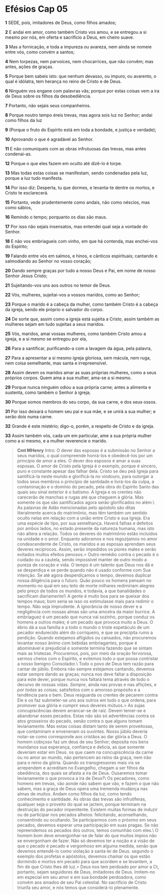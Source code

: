 # Efésios Cap 05

**1** 	SEDE, pois, imitadores de Deus, como filhos amados;

**2** 	E andai em amor, como também Cristo vos amou, e se entregou a si mesmo por nós, em oferta e sacrifício a Deus, em cheiro suave.

**3** 	Mas a fornicação, e toda a impureza ou avareza, nem ainda se nomeie entre vós, como convém a santos;

**4** 	Nem torpezas, nem parvoíces, nem chocarrices, que não convêm; mas antes, ações de graças.

**5** 	Porque bem sabeis isto: que nenhum devasso, ou impuro, ou avarento, o qual é idólatra, tem herança no reino de Cristo e de Deus.

**6** 	Ninguém vos engane com palavras vãs; porque por estas coisas vem a ira de Deus sobre os filhos da desobediência.

**7** 	Portanto, não sejais seus companheiros.

**8** 	Porque noutro tempo éreis trevas, mas agora sois luz no Senhor; andai como filhos da luz

**9** 	(Porque o fruto do Espírito está em toda a bondade, e justiça e verdade);

**10** 	Aprovando o que é agradável ao Senhor.

**11** 	E não comuniqueis com as obras infrutuosas das trevas, mas antes condenai-as.

**12** 	Porque o que eles fazem em oculto até dizê-lo é torpe.

**13** 	Mas todas estas coisas se manifestam, sendo condenadas pela luz, porque a luz tudo manifesta.

**14** 	Por isso diz: Desperta, tu que dormes, e levanta-te dentre os mortos, e Cristo te esclarecerá.

**15** 	Portanto, vede prudentemente como andais, não como néscios, mas como sábios,

**16** 	Remindo o tempo; porquanto os dias são maus.

**17** 	Por isso não sejais insensatos, mas entendei qual seja a vontade do Senhor.

**18** 	E não vos embriagueis com vinho, em que há contenda, mas enchei-vos do Espírito;

**19** 	Falando entre vós em salmos, e hinos, e cânticos espirituais; cantando e salmodiando ao Senhor no vosso coração;

**20** 	Dando sempre graças por tudo a nosso Deus e Pai, em nome de nosso Senhor Jesus Cristo;

**21** 	Sujeitando-vos uns aos outros no temor de Deus.

**22** 	Vós, mulheres, sujeitai-vos a vossos maridos, como ao Senhor;

**23** 	Porque o marido é a cabeça da mulher, como também Cristo é a cabeça da igreja, sendo ele próprio o salvador do corpo.

**24** 	De sorte que, assim como a igreja está sujeita a Cristo, assim também as mulheres sejam em tudo sujeitas a seus maridos.

**25** 	Vós, maridos, amai vossas mulheres, como também Cristo amou a igreja, e a si mesmo se entregou por ela,

**26** 	Para a santificar, purificando-a com a lavagem da água, pela palavra,

**27** 	Para a apresentar a si mesmo igreja gloriosa, sem mácula, nem ruga, nem coisa semelhante, mas santa e irrepreensível.

**28** 	Assim devem os maridos amar as suas próprias mulheres, como a seus próprios corpos. Quem ama a sua mulher, ama-se a si mesmo.

**29** 	Porque nunca ninguém odiou a sua própria carne; antes a alimenta e sustenta, como também o Senhor à igreja;

**30** 	Porque somos membros do seu corpo, da sua carne, e dos seus ossos.

**31** 	Por isso deixará o homem seu pai e sua mãe, e se unirá a sua mulher; e serão dois numa carne.

**32** 	Grande é este mistério; digo-o, porém, a respeito de Cristo e da igreja.

**33** 	Assim também vós, cada um em particular, ame a sua própria mulher como a si mesmo, e a mulher reverencie o marido.


> **Cmt MHenry** Intro: O dever das esposas é a submissão no Senhor a seus maridos, o qual compreende honrá-los e obedecê-los por um princípio de amor a eles. O dever dos esposos é amar a suas esposas. O amor de Cristo pela Igreja é o exemplo, porque é sincero, puro e constante apesar das falhar dela. Cristo se deu peã Igreja para santificá-la neste mundo e glorificá-la no vindouro, para outorgar a todos seus membros o princípio de santidade e livrá-los da culpa, a contaminação e o domínio do pecado, pela obra do Espírito Santo das quais seu sinal exterior é o batismo. A Igreja e os crentes não carecerão de manchas e rugas até que cheguem à glória. Mas somente os que são santificados agora serão glorificados no além.\ As palavras de Adão mencionadas pelo apóstolo são ditas literalmente acerca do matrimônio, mas têm também um sentido oculto nelas em relação com a união entre Cristo e sua Igreja. Era uma espécie de tipo, por sua semelhança. Haverá falhas e defeitos por ambos lados, no estado presente da natureza humana, mas isto não altera a relação. Todos os deveres do matrimônio estão incluídos na unidade e o amor. Enquanto adoramos e nos regozijamos no amor condescendente de Cristo, os maridos e as esposas aprendam seus deveres recíprocos. Assim, serão impedidos os piores males e serão evitados muitos efeitos penosos.> Outro remédio contra o pecado é o cuidado ou a cautela, sendo impossível manter de outro modo a pureza de coração e vida. O tempo é um talento que Deus nos dá e se desperdiça e se perde quando não é usado conforme com Sua intenção. Se até agora desperdiçamos o tempo, devemos duplicar nossa diligência para o futuro. Quão pouco os homens pensam no momento no qual em seu leito de morte milhares redimiriam alegres pelo preço de todos os mundos, e todavia, a que banalidades o sacrificam diariamente!\ A gente é muito boa para se queixar dos tempos maus; bom seria se isso os estimulasse mais para redimir o tempo. Não seja imprudente. A ignorância de nosso dever e a negligência com nossas almas são uma amostra da maior burrice. A embriaguez é um pecado que nunca vai sozinho, porque conduz os homens a outros males; é um pecado que provoca muito a Deus. O ébrio dá a sua família e a todo o mundo o triste espetáculo de um pecador endurecido além do corriqueiro, e que se precipita rumo a perdição. Quando estejamos afligidos ou cansados, não procuremos levantar nosso ânimo com bebidas embriagantes, porque é abominável e prejudicial e somente termina fazendo que se sintam mais as tristezas. Procuremos, pois, por meio da oração fervorosa, sermos cheios com o Espírito, e evitemos todo o que possa contristar a nosso benigno Consolador.\ Todo o povo de Deus tem razão para cantar de júbilo. Embora não sempre estejamos cantando, devemos estar sempre dando as graças; nunca nos deve faltar a disposição para este dever, porque nunca nos faltará tema através de todo o decurso de nossas vidas. *Sempre*, ainda nas provas e nas aflições, e *por todas* as coisas; satisfeitos com o amoroso propósito e a tendência para o bem. Deus resguarda os crentes de pecarem contra Ele e os faz submeter-se uns aos outros em tudo o que ordena, para promover sua glória e cumprir seus deveres mútuos.> As sujas concupiscências devem arrancar-se de raiz. Devem temer-se e abandonar esses pecados. Estas não são só advertências contra os atos grosseiros do pecado, senão contra o que alguns tomam levianamente. Mas estas coisas distam tanto de serem proveitosas, que contaminam e envenenam os ouvintes. Nosso júbilo deveria notar-se como corresponde aos cristãos ao dar glória a Deus. O homem cobiçoso faz um deus de seu Senhor; deposita nos bens mundanos sua esperança, confiança e delicia, as que somente deveriam estar em Deus. os que caem na concupiscência da carne ou no amor ao mundo, não pertencem ao reino da graça, nem irão para o reino da glória. Quando os transgressores mais vis se arrependem e acreditam no Evangelho, chegam a ser filhos da obediência, dos quais se afasta a ira de Deus. Ousaremos tomar levianamente o que provoca a ira de Deus?\ Os pecadores, como homens em trevas, vão aonde não sabem que vão, e fazem o que não sabem, mas a graça de Deus opera uma tremenda mudança nas almas de muitos. Andam como filhos da luz, como tendo conhecimento e santidade. As obras das trevas são infrutíferas, qualquer seja o proveito do qual se jactem, porque terminam na destruição do pecador impenitente. Existem muitas formas de induzir ou de participar nos pecados alheios: felicitando, aconselhando, consentindo ou ocultando. Se participarmos com o próximo em seus pecados, devemos esperar uma participação em suas pragas. Se não repreendemos os pecados dos outros, temos comunhão com eles.\ O homem bom deve envergonhar-se de falar do que muitos ímpios não se envergonham de fazer. Não só devemos ter a noção e a visão de que o pecado é pecado e vergonhoso em alguma medida, senão que devemos entendê-lo como violação à santa lei de Deus. segundo o exemplo dos profetas e apóstolos, devemos chamar os que estão dormindo e mortos em pecado para que acordem e se levantem, a fim de que Cristo lhes dê luz.> Deus nos tem perdoado por amor a Ct, portanto, sejam seguidores de Deus, imitadores de Deus. Imitem-no em especial em seu amor e em sua bondade perdoadora, como convém aos amados de seu Pai celestial. No sacrifício de Cristo triunfa seu amor, e nós temos que considerá-lo plenamente.